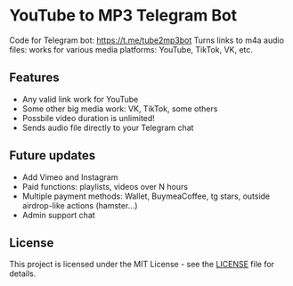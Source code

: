 # YouTube to MP3 Telegram Bot

Code for Telegram bot: https://t.me/tube2mp3bot
Turns links to m4a audio files: works for various media platforms: YouTube, TikTok, VK, etc.

## Features

- Any valid link work for YouTube
- Some other big media work: VK, TikTok, some others
- Possbile video duration is unlimited! 
- Sends audio file directly to your Telegram chat

## Future updates

- Add Vimeo and Instagram
- Paid functions: playlists, videos over N hours
- Multiple payment methods: Wallet, BuymeaCoffee, tg stars, outside airdrop-like actions (hamster...)
- Admin support chat


## License

This project is licensed under the MIT License - see the [LICENSE](LICENSE) file for details.
